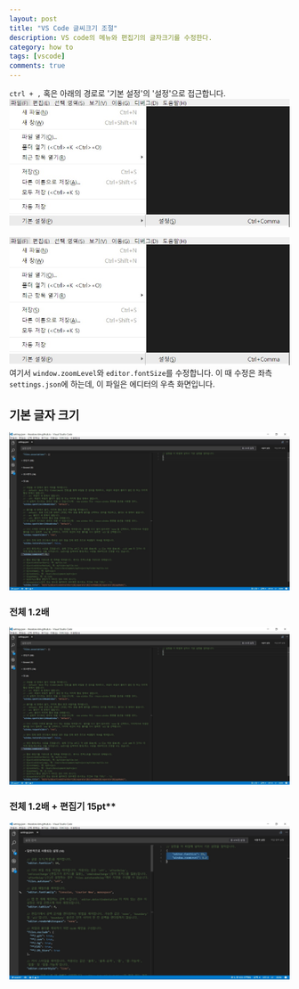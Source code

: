 ```yaml
---
layout: post
title: "VS Code 글씨크기 조절"
description: VS code의 메뉴와 편집기의 글자크기를 수정한다.
category: how to
tags: [vscode]
comments: true
---
```


`ctrl + ,` 혹은 아래의 경로로 '기본 설정'의 '설정'으로 접근합니다.
![access_default_settings](/postres/170413/access_default_settings.jpg)

![access_default_settings](/postres/170413/access_default_settings.jpg)
여기서 `window.zoomLevel`와 `editor.fontSize`를 수정합니다. 이 때 수정은 좌측 `settings.json`에 하는데, 이 파일은 에디터의 우측 화면입니다.

## 기본 글자 크기

![vscode-fontize-default](/postres/170413/vscode-fontize-default.jpg)

### 전체 1.2배

![vscode-fontize-1.2](/postres/170413/vscode-fontize-1.2.jpg)

### 전체 1.2배 + 편집기 15pt**

![vscode-fontize-1.2-15](/postres/170413/vscode-fontize-1.2-15.jpg)
